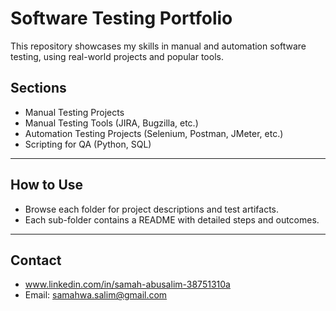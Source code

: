 # Software Testing Portfolio

This repository showcases my skills in manual and automation software testing, using real-world projects and popular tools.

## Sections

- Manual Testing Projects
- Manual Testing Tools (JIRA, Bugzilla, etc.)
- Automation Testing Projects (Selenium, Postman, JMeter, etc.)
- Scripting for QA (Python, SQL)

---

## How to Use

- Browse each folder for project descriptions and test artifacts.
- Each sub-folder contains a README with detailed steps and outcomes.

---

## Contact

- www.linkedin.com/in/samah-abusalim-38751310a
- Email: samahwa.salim@gmail.com
